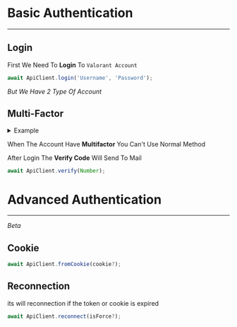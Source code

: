 # Basic Authentication

-----------

## Login

First We Need To **Login** To `Valorant Account`

```typescript
await ApiClient.login('Username', 'Password');
```

*But We Have 2 Type Of Account*
 
## Multi-Factor

<details>
<summary>Example</summary>
<blockquote>

```typescript
const ApiClient = Client.fromJSONAuth(config, old_ApiClient.toJSONAuth());
await ApiClient.verify(123456);
```

</blockquote>
</details>

When The Account Have **Multifactor** You Can't Use Normal Method

After Login The **Verify Code** Will Send To Mail

```typescript
await ApiClient.verify(Number);
```

# Advanced Authentication

-----------

*Beta*

## Cookie

```typescript
await ApiClient.fromCookie(cookie?);
```

## Reconnection

its will reconnection if the token or cookie is expired

```typescript
await ApiClient.reconnect(isForce?);
```